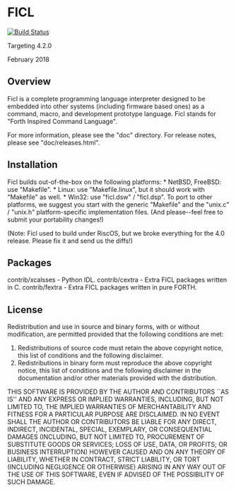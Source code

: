 # FICL

[![Build Status](https://travis-ci.com/NIR-Ginko/ficl.png)](https://github.com/NIR-Ginko/ficl)


Targeting 4.2.0


February 2018


## Overview

Ficl is a complete programming language interpreter designed to be embedded
into other systems (including firmware based ones) as a command, macro,
and development prototype language.  Ficl stands for "Forth Inspired
Command Language".

For more information, please see the "doc" directory.
For release notes, please see "doc/releases.html".

## Installation

Ficl builds out-of-the-box on the following platforms:
	* NetBSD, FreeBSD: use "Makefile".
	* Linux: use "Makefile.linux", but it should work with
	  "Makefile" as well.
	* Win32: use "ficl.dsw" / "ficl.dsp".
To port to other platforms, we suggest you start with the generic
"Makefile" and the "unix.c" / "unix.h" platform-specific implementation
files.  (And please--feel free to submit your portability changes!)

(Note: Ficl used to build under RiscOS, but we broke everything
for the 4.0 release.  Please fix it and send us the diffs!)

## Packages
contrib/xcalsses - Python IDL.
contrib/cextra - Extra FICL packages written in C.
contrib/fextra - Extra FICL packages written in pure FORTH.

## License

Redistribution and use in source and binary forms, with or without
modification, are permitted provided that the following conditions
are met:
1. Redistributions of source code must retain the above copyright
   notice, this list of conditions and the following disclaimer.
2. Redistributions in binary form must reproduce the above copyright
   notice, this list of conditions and the following disclaimer in the
   documentation and/or other materials provided with the distribution.

THIS SOFTWARE IS PROVIDED BY THE AUTHOR AND CONTRIBUTORS ``AS IS'' AND
ANY EXPRESS OR IMPLIED WARRANTIES, INCLUDING, BUT NOT LIMITED TO, THE
IMPLIED WARRANTIES OF MERCHANTABILITY AND FITNESS FOR A PARTICULAR PURPOSE
ARE DISCLAIMED.  IN NO EVENT SHALL THE AUTHOR OR CONTRIBUTORS BE LIABLE
FOR ANY DIRECT, INDIRECT, INCIDENTAL, SPECIAL, EXEMPLARY, OR CONSEQUENTIAL
DAMAGES (INCLUDING, BUT NOT LIMITED TO, PROCUREMENT OF SUBSTITUTE GOODS
OR SERVICES; LOSS OF USE, DATA, OR PROFITS; OR BUSINESS INTERRUPTION)
HOWEVER CAUSED AND ON ANY THEORY OF LIABILITY, WHETHER IN CONTRACT, STRICT
LIABILITY, OR TORT (INCLUDING NEGLIGENCE OR OTHERWISE) ARISING IN ANY WAY
OUT OF THE USE OF THIS SOFTWARE, EVEN IF ADVISED OF THE POSSIBILITY OF
SUCH DAMAGE.

